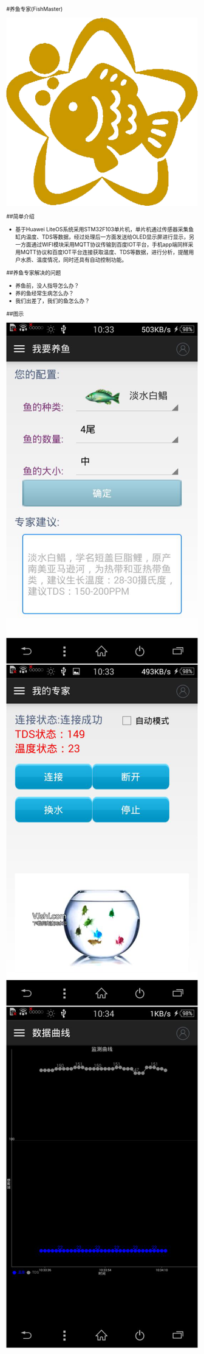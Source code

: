 #养鱼专家(FishMaster)

![FishMaster](./FishMaster.png)

##简单介绍
* 基于Huawei LiteOS系统采用STM32F103单片机，单片机通过传感器采集鱼缸内温度、TDS等数据，经过处理后一方面发送给OLED显示屏进行显示，另一方面通过WIFI模块采用MQTT协议传输到百度IOT平台，手机app端同样采用MQTT协议和百度IOT平台连接获取温度、TDS等数据，进行分析，提醒用户水质、温度情况，同时还具有自动控制功能。

##养鱼专家解决的问题
* 养鱼前，没人指导怎么办？
* 养的鱼经常生病怎么办？
* 我们出差了，我们的鱼怎么办？

##图示

![FishMaster](./1.png)
![FishMaster](./2.png)
![FishMaster](./3.png)
